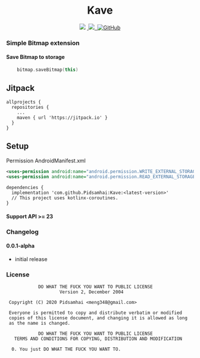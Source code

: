 <h1 align="center">Kave</h1>

<p align="center">
<a href="https://jitpack.io/#Pidsamhai/Kave"> <img src="https://jitpack.io/v/Pidsamhai/Kave.svg" /></a>
<a href="https://kotlinlang.org">&nbsp<img src="https://img.shields.io/badge/Kotlin-1.3.72-blue.svg" /> </a>
<a href="https://github.com/Pidsamhai/Kave/blob/master/License.txt">&nbsp<img alt="GitHub" src="https://img.shields.io/github/license/Pidsamhai/Kave"></a>
</p>

### Simple Bitmap extension

#### Save Bitmap to storage

```kotlin
    bitmap.saveBitmap(this)
```

## Jitpack

```text
allprojects {
  repositories {
    ...
    maven { url 'https://jitpack.io' }
  }
}
```
## Setup

Permission AndroidManifest.xml

```xml
<uses-permission android:name="android.permission.WRITE_EXTERNAL_STORAGE"/>
<uses-permission android:name="android.permission.READ_EXTERNAL_STORAGE"/>
```

```text
dependencies {
  implementation 'com.github.Pidsamhai:Kave:<latest-version>'
  // This project uses kotlinx-coroutines.
}
```

#### Support API >= 23

### Changelog

####  0.0.1-alpha

*  initial release

### License
```text
            DO WHAT THE FUCK YOU WANT TO PUBLIC LICENSE
                    Version 2, December 2004

 Copyright (C) 2020 Pidsamhai <meng348@gmail.com>

 Everyone is permitted to copy and distribute verbatim or modified
 copies of this license document, and changing it is allowed as long
 as the name is changed.

            DO WHAT THE FUCK YOU WANT TO PUBLIC LICENSE
   TERMS AND CONDITIONS FOR COPYING, DISTRIBUTION AND MODIFICATION

  0. You just DO WHAT THE FUCK YOU WANT TO.
```
